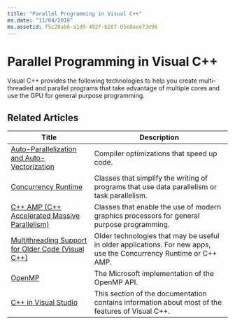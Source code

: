 ```yaml
---
title: "Parallel Programming in Visual C++"
ms.date: "11/04/2016"
ms.assetid: f5c28ab6-a1d9-492f-b207-05e8aee73e96
---
```

# Parallel Programming in Visual C++

Visual C++ provides the following technologies to help you create multi-threaded and parallel programs that take advantage of multiple cores and use the GPU for general purpose programming.

## Related Articles

|Title|Description|
|-----------|-----------------|
|[Auto-Parallelization and Auto-Vectorization](auto-parallelization-and-auto-vectorization.md)|Compiler optimizations that speed up code.|
|[Concurrency Runtime](concrt/concurrency-runtime.md)|Classes that simplify the writing of programs that use data parallelism or task parallelism.|
|[C++ AMP (C++ Accelerated Massive Parallelism)](amp/cpp-amp-cpp-accelerated-massive-parallelism.md)|Classes that enable the use of modern graphics processors for general purpose programming.|
|[Multithreading Support for Older Code (Visual C++)](multithreading-support-for-older-code-visual-cpp.md)|Older technologies that may be useful in older applications. For new apps, use the Concurrency Runtime or C++ AMP.|
|[OpenMP](openmp/openmp-in-visual-cpp.md)|The Microsoft implementation of the OpenMP API.|
|[C++ in Visual Studio](../overview/visual-cpp-in-visual-studio.md)|This section of the documentation contains information about most of the features of Visual C++.|
